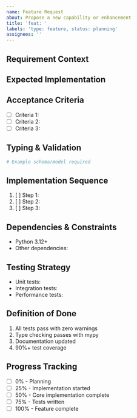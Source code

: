 ```yaml
---
name: Feature Request
about: Propose a new capability or enhancement
title: 'feat: '
labels: 'type: feature, status: planning'
assignees: ''
---
```


## Requirement Context
<!-- Precise technical description of the need, no ambiguity -->

## Expected Implementation
<!-- Technical specifications with exact parameters, types, behavior -->

## Acceptance Criteria
<!-- Must be measurable and testable -->
- [ ] Criteria 1: 
- [ ] Criteria 2:
- [ ] Criteria 3:

## Typing & Validation
<!-- Describe the Pydantic models and validation needed -->
```python
# Example schema/model required
```

## Implementation Sequence
<!-- Technical task breakdown with clear order dependency -->
1. [ ] Step 1: 
2. [ ] Step 2:
3. [ ] Step 3:

## Dependencies & Constraints
<!-- Technical requirements, libraries needed -->
- Python 3.12+
- Other dependencies:

## Testing Strategy
<!-- How will this be tested, minimum coverage requirement -->
- Unit tests: 
- Integration tests:
- Performance tests:

## Definition of Done
<!-- Exact technical conditions needed to close this issue -->
1. All tests pass with zero warnings
2. Type checking passes with mypy
3. Documentation updated
4. 90%+ test coverage

## Progress Tracking
- [ ] 0% - Planning
- [ ] 25% - Implementation started
- [ ] 50% - Core implementation complete
- [ ] 75% - Tests written
- [ ] 100% - Feature complete
